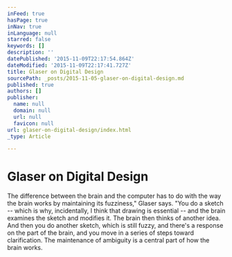 ```yaml
---
inFeed: true
hasPage: true
inNav: true
inLanguage: null
starred: false
keywords: []
description: ''
datePublished: '2015-11-09T22:17:54.864Z'
dateModified: '2015-11-09T22:17:41.727Z'
title: Glaser on Digital Design
sourcePath: _posts/2015-11-05-glaser-on-digital-design.md
published: true
authors: []
publisher:
  name: null
  domain: null
  url: null
  favicon: null
url: glaser-on-digital-design/index.html
_type: Article

---
```

# Glaser on Digital Design

The difference between the brain and the computer has to do with the way the brain works by maintaining its fuzziness," Glaser says. "You do a sketch -- which is why, incidentally, I think that drawing is essential -- and the brain examines the sketch and modifies it. The brain then thinks of another idea. And then you do another sketch, which is still fuzzy, and there's a response on the part of the brain, and you move in a series of steps toward clarification. The maintenance of ambiguity is a central part of how the brain works.